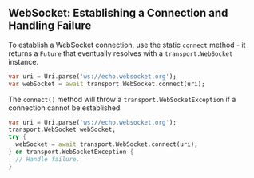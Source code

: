 ## WebSocket: Establishing a Connection and Handling Failure

To establish a WebSocket connection, use the static `connect` method - it
returns a `Future` that eventually resolves with a `transport.WebSocket`
instance.

```dart
var uri = Uri.parse('ws://echo.websocket.org');
var webSocket = await transport.WebSocket.connect(uri);
```

The `connect()` method will throw a `transport.WebSocketException` if a
connection cannot be established.

```dart
var uri = Uri.parse('ws://echo.websocket.org');
transport.WebSocket webSocket;
try {
  webSocket = await transport.WebSocket.connect(uri);
} on transport.WebSocketException {
  // Handle failure.
}
```
